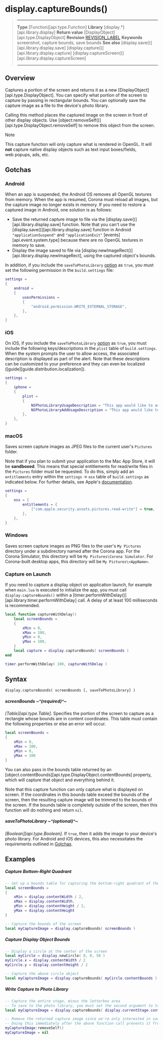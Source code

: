 # display.captureBounds()

> --------------------- ------------------------------------------------------------------------------------------
> __Type__              [Function][api.type.Function]
> __Library__           [display.*][api.library.display]
> __Return value__      [DisplayObject][api.type.DisplayObject]
> __Revision__          [REVISION_LABEL](REVISION_URL)
> __Keywords__          screenshot, capture bounds, save bounds
> __See also__          [display.save()][api.library.display.save]
>								[display.capture()][api.library.display.capture]
>								[display.captureScreen()][api.library.display.captureScreen]
> --------------------- ------------------------------------------------------------------------------------------


## Overview

Captures a portion of the screen and returns it as a new [DisplayObject][api.type.DisplayObject]. You can specify what portion of the screen to capture by passing in rectangular bounds. You can optionally save the capture image as a file to the device's photo library.

Calling this method places the captured image on the screen in front of other display objects. Use [object:removeSelf()][api.type.DisplayObject.removeSelf] to remove this object from the screen.

<div class="guide-notebox">
<div class="notebox-title">Note</div>

This capture function will only capture what is rendered in OpenGL. It will __not__ capture native display objects such as text input boxes/fields, web&nbsp;popups, ads, etc.

</div>


<a id="gotchas"></a>

## Gotchas

### Android

When an app is suspended, the Android OS removes all OpenGL textures from memory. When the app is resumed, Corona must reload all images, but the capture image no longer exists in memory. If you need to restore a captured image in Android, one solution is as follows:

* Save the returned capture image to file via the [display.save()][api.library.display.save] function. Note that you can't use the [display.save()][api.library.display.save] function in Android `"applicationSuspend"` and `"applicationExit"` [events][api.event.system.type] because there are no OpenGL textures in memory to save.
* Display the image saved to file via [display.newImageRect()][api.library.display.newImageRect], using the captured object's bounds.

In addition, if you include the `saveToPhotoLibrary` [option](#options-reference) as `true`, you must set the following permission in the `build.settings` file:

`````lua
settings =
{
    android =
    {
        usesPermissions =
        {
            "android.permission.WRITE_EXTERNAL_STORAGE",
        },
    },
}
`````

### iOS

On iOS, if you include the `saveToPhotoLibrary` [option](#options-reference) as `true`, you must include the following keys/descriptions in the `plist` table of `build.settings`. When the system prompts the user to allow access, the associated description is displayed as part of the alert. Note that these descriptions can be customized to your preference and they can even be localized \([guide][guide.distribution.localization]\).

``````lua
settings =
{
	iphone =
	{
		plist =
		{
			NSPhotoLibraryUsageDescription = "This app would like to access the photo library.",
			NSPhotoLibraryAddUsageDescription = "This app would like to add the photo library.",
		},
	},
}
``````

### macOS

Saves screen capture images as JPEG files to the current user's `Pictures` folder.

Note that if you plan to submit your application to the Mac&nbsp;App&nbsp;Store, it will be __sandboxed__. This means that special entitlements for read/write files in the `Pictures` folder must be requested. To do this, simply add an `entitlements` entry within the <nobr>`settings` &rarr; `osx`</nobr> table of `build.settings` as indicated below. For further details, see Apple's [documentation](https://developer.apple.com/library/content/documentation/Miscellaneous/Reference/EntitlementKeyReference/Chapters/EnablingAppSandbox.html).

``````lua
settings = 
{
	osx = {
		entitlements = {
			["com.apple.security.assets.pictures.read-write"] = true,
		},
	},
}
``````

### Windows

Saves screen capture images as PNG files to the user's <nobr>`My Pictures`</nobr> directory under a subdirectory named after the Corona app. For the Corona&nbsp;Simulator, this directory will be <nobr>`My Pictures\Corona Simulator`</nobr>. For <nobr>Corona-built</nobr> desktop apps, this directory will be <nobr>`My Pictures\<AppName>`</nobr>.

### Capture on Launch

If you need to capture a display object on application launch, for example when `main.lua` is executed to initialize the app, you must call `display.captureBounds()` within a [timer.performWithDelay()][api.library.timer.performWithDelay] call. A delay of at least 100 milliseconds is recommended.

`````lua
local function captureWithDelay()
    local screenBounds =
    {
        xMin = 0,
        xMax = 100,
        yMin = 0,
        yMax = 100,
    }
    local capture = display.captureBounds( screenBounds )
end

timer.performWithDelay( 100, captureWithDelay )
`````



## Syntax

	display.captureBounds( screenBounds [, saveToPhotoLibrary] )


##### screenBounds ~^(required)^~
_[Table][api.type.Table]._ Specifies the portion of the screen to capture as a rectangle whose bounds are in content coordinates. This table must contain the following properties or else an error will occur.

`````lua
local screenBounds =
{
    xMin = 0,
    xMax = 100,
    yMin = 0,
    yMax = 100
}
`````

You can also pass in the bounds table returned by an [object.contentBounds][api.type.DisplayObject.contentBounds] property, which will capture that object and everything behind it.

Note that this capture function can only capture what is displayed on screen. If the coordinates in this bounds table exceed the bounds of the screen, then the resulting capture image will be trimmed to the bounds of the screen. If the bounds table is completely outside of the screen, then this function will do nothing and return `nil`.

<a id="options-reference"></a>

##### saveToPhotoLibrary ~^(optional)^~
_[Boolean][api.type.Boolean]._ If `true`, then it adds the image to your device's photo library. For Android and iOS devices, this also necessitates the requirements outlined in [Gotchas](#gotchas).


## Examples

##### Capture Bottom-Right Quadrant

`````lua
-- Set up a bounds table for capturing the bottom-right quadrant of the screen
local screenBounds =
{
	xMin = display.contentWidth / 2,
	xMax = display.contentWidth,
	yMin = display.contentHeight / 2,
	yMax = display.contentHeight
}

-- Capture the bounds of the screen
local myCaptureImage = display.captureBounds( screenBounds )
`````

##### Capture Display Object Bounds

`````lua
-- Display a circle at the center of the screen
local myCircle = display.newCircle( 0, 0, 50 )
myCircle.x = display.contentWidth / 2
myCircle.y = display.contentHeight / 2

-- Capture the above circle object
local myCaptureImage = display.captureBounds( myCircle.contentBounds )
`````

##### Write Capture to Photo Library

`````lua
-- Capture the entire stage, minus the letterbox area
-- To save to the photo library, you must set the second argument to true
local myCaptureImage = display.captureBounds( display.currentStage.contentBounds, true )

-- Remove the returned capture image since we're only interested in saving to the photo library
-- Doing this immediately after the above function call prevents it from being drawn on screen
myCaptureImage:removeSelf()
myCaptureImage = nil
`````
